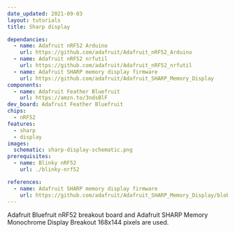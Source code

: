 ```yaml
---
date_updated: 2021-09-03
layout: tutorials
title: Sharp display

dependancies:
  - name: Adafruit nRF52 Arduino
    url: https://github.com/adafruit/Adafruit_nRF52_Arduino
  - name: Adafruit nRF52 nrfutil
    url: https://github.com/adafruit/Adafruit_nRF52_nrfutil
  - name: Adafruit SHARP memory display firmware
    url: https://github.com/adafruit/Adafruit_SHARP_Memory_Display
components:
  - name: Adafruit Feather Bluefruit
    url: https://amzn.to/3ndsBlF
dev_board: Adafruit Feather Bluefruit
chips:
  - nRF52
features:
  - sharp
  - display
images:
  schematic: sharp-display-schematic.png
prerequisites:
  - name: Blinky nRF52
    url: ./blinky-nrf52

references:
  - name: Adafruit SHARP memory display firmware
    url: https://github.com/adafruit/Adafruit_SHARP_Memory_Display/blob/master/examples/sharpmemtest/sharpmemtest.ino
---
```


Adafruit Bluefruit nRF52 breakout board and Adafruit SHARP Memory Monochrome Display Breakout 168x144 pixels are used.
